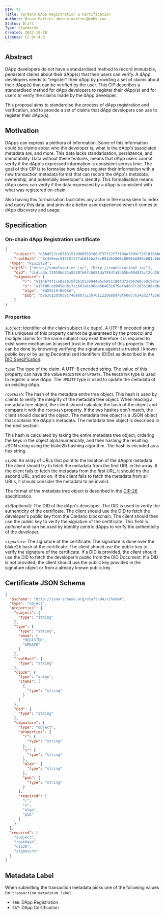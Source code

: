 ```yaml
---
CIP: 72
Title: Cardano DApp Registration & Certification
Authors: Bruno Martins <bruno.martins@iohk.io>
Status: Draft
Type: Standards
Created: 2022-10-18
License: CC-BY-4.0
---
```


## **Abstract**
DApp developers do not have a standardised method to record immutable, persistent claims about their dApp(s) that their users can verify. A dApp developers needs to "register" their dApp by providing a set of claims about their dApp(s) that can be verified by the user. This CIP describes a standardised method for dApp developers to register their dApp(s) and for users to verify the claims made by the dApp developer.

This proposal aims to standardise the process of dApp registration and verification, and to provide a set of claims that dApp developers can use to register their dApp(s).

## **Motivation**
DApps can express a plethora of information. Some of this information could be claims about who the developer is, what is the dApp's associated metadata are, and more. This data lacks standarisation, persistence, and immutability. Data without these features, means that dApp users cannot verify if the dApp's expressed information is consistent across time. The goal of this CIP is to formalise how dApps register their information with a new transaction metadata format that can record the dApp's metadata, ownership, and potentially developer's identity. This formalisation means dApp users can verify if the data expressed by a dApp is consistent with what was registered on-chain.

Also having this formalisation facilitates any actor in the ecosystem to index and query this data, and provide a better user experience when it comes to dApp discovery and usage.

## **Specification**

### **On-chain dApp Registration certificate**

```json
{
	"subject": "d684512ccb313191dd08563fd8d737312f7f104a70d9c72018f6b0621ea738c5b8213c8365b980f2d8c48d5fbb2ec3ce642725a20351dbff9861ce9695ac5db8",
	"rootHash": "8c4e9eec512f5f277ab811ba75c991d51600c80003e892e601c6b6c19aaf8a33",
  "type": "REGISTER",
  "cip26": ["http://somelocation.io/", "http://somelocation2.io/"],
	"did": "did:ada:f2019bd31a8530fb67c6d81da758dfa9a65be09d835cf2cd361d595a8858301d",
	"signature": {
		"r": "5114674f1ce8a2615f2b15138944e5c58511804d72a96260ce8c587e7220daa90b9e65b450ff49563744d7633b43a78b8dc6ec3e3397b50080",
		"s": "a15f06ce8005ad817a1681a4e96ee6b4831679ef448d7c283b188ed64d399d6bac420fadf33964b2f2e0f2d1abd401e8eb09ab29e3ff280600",
		"algo": "Ed25519−EdDSA",
		"pub": "b7a3c12dc0c8c748ab07525b701122b88bd78f600c76342d27f25e5f92444cde"
	}
}
```

### Properties
*`subject`*: Identifier of the claim subject (i.e dapp). A UTF-8 encoded string. This uniquess of this property cannot be guaranteed by the protocol and multiple claims for the same subject may exist therefore it is required to exist some mechanism to assert trust in the *veracity* of this property. This can be done by knowning verifying the signature against a trusted / known public key or by using Decentralized Identifiers (DIDs) as described in the [DID Specification](https://www.w3.org/TR/did-core/).

*`type`*: The type of the claim. A UTF-8 encoded string. The value of this property can have the value `REGISTER` or `UPDATE`. The `REGISTER` type is used to register a new dApp. The `UPDATE` type is used to update the metadata of an existing dApp.

*`rootHash`*: The hash of the metadata entire tree object. This hash is used by clients to verify the integrity of the metadata tree object. When reading a metadata tree object, the client should calculate the hash of the object and compare it with the `rootHash` property. If the two hashes don't match, the client should discard the object. The metadata tree object is a JSON object that contains the dApp's metadata. The metadata tree object is described in the next section.

This hash is calculated by taking the entire metadata tree object, ordering the keys in the object alphanumerically, and then hashing the resulting JSON string using the blake2b hashing algorithm. The hash is encoded as a hex string.

*`cip26`*: An array of URLs that point to the location of the dApp's metadata. The client should try to fetch the metadata from the first URL in the array. If the client fails to fetch the metadata from the first URL, it should try the second URL, and so on. If the client fails to fetch the metadata from all URLs, it should consider the metadata to be invalid.

The format of the metadata tree object is described in the [CIP-26](https://github.com/cardano-foundation/CIPs/tree/master/CIP-0026) specification.

*`did`*(optional): The DID of the dApp's developer. The DID is used to verify the authenticity of the certificate. The client should use the DID to fetch the developer's public key from the Cardano blockchain. The client should then use the public key to verify the signature of the certificate. This field is *optional* and can be used by identity centric dApps to verify the authenticity of the developer.

*`signature`*: The signature of the certificate. The signature is done over the blake2b hash of the certificate. The client should use the public key to verify the signature of the certificate. If a DID is provided, the client should use the DID to fetch the developer's public from the DID Document. If a DID is not provided, the client should use the public key provided in the signature object or from a already known public key.

## Certificate JSON Schema
```json
{
  "$schema": "http://json-schema.org/draft-04/schema#",
  "type": "object",
  "properties": {
    "subject": {
      "type": "string"
    },
    "type": {
      "type": "string",
      "enum": [
        "REGISTER",
        "UPDATE"
      ]
    },
    "rootHash": {
      "type": "string"
    },
    "cip26": {
      "type": "array",
      "items": [
        {
          "type": "string"
        }
      ]
    },
    "did": {
      "type": "string"
    },
    "signature": {
      "type": "object",
      "properties": {
        "r": {
          "type": "string"
        },
        "s": {
          "type": "string"
        },
        "algo": {
          "type": "string"
        },
        "pub": {
          "type": "string"
        }
      },
      "required": [
        "r",
        "s",
        "algo",
        "pub"
      ]
    }
  },
  "required": [
    "subject",
    "rootHash",
    "cip26",
    "signature"
  ]
}
```

## Metadata Label

When submitting the transaction metadata picks one of the following values for `transaction_metadatum_label`:

- `666`: DApp Registration
- `667`: DApp Certification

